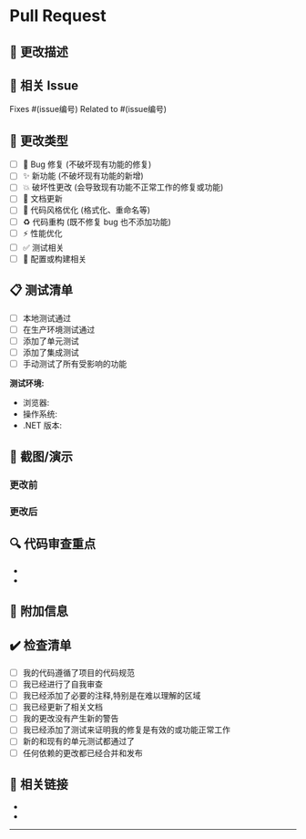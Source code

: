 # Pull Request

## 📝 更改描述
<!-- 清晰简洁地描述这个 PR 做了什么 -->

## 🎯 相关 Issue
<!-- 关联相关的 Issue -->
Fixes #(issue编号)
Related to #(issue编号)

## 🔄 更改类型
<!-- 勾选适用的选项 -->
- [ ] 🐛 Bug 修复 (不破坏现有功能的修复)
- [ ] ✨ 新功能 (不破坏现有功能的新增)
- [ ] 💥 破坏性更改 (会导致现有功能不正常工作的修复或功能)
- [ ] 📝 文档更新
- [ ] 🎨 代码风格优化 (格式化、重命名等)
- [ ] ♻️ 代码重构 (既不修复 bug 也不添加功能)
- [ ] ⚡ 性能优化
- [ ] ✅ 测试相关
- [ ] 🔧 配置或构建相关

## 📋 测试清单
<!-- 描述你如何测试这些更改 -->
- [ ] 本地测试通过
- [ ] 在生产环境测试通过
- [ ] 添加了单元测试
- [ ] 添加了集成测试
- [ ] 手动测试了所有受影响的功能

**测试环境:**
- 浏览器: 
- 操作系统: 
- .NET 版本: 

## 📸 截图/演示
<!-- 如果适用,添加截图或 GIF 演示 -->

### 更改前
<!-- 更改前的截图 -->

### 更改后
<!-- 更改后的截图 -->

## 🔍 代码审查重点
<!-- 指出需要特别关注的代码部分 -->
- 
- 

## 📝 附加信息
<!-- 任何审查者应该知道的额外信息 -->

## ✔️ 检查清单
- [ ] 我的代码遵循了项目的代码规范
- [ ] 我已经进行了自我审查
- [ ] 我已经添加了必要的注释,特别是在难以理解的区域
- [ ] 我已经更新了相关文档
- [ ] 我的更改没有产生新的警告
- [ ] 我已经添加了测试来证明我的修复是有效的或功能正常工作
- [ ] 新的和现有的单元测试都通过了
- [ ] 任何依赖的更改都已经合并和发布

## 🔗 相关链接
<!-- 相关的文档、讨论或参考链接 -->
- 
- 

---
<!-- 感谢你的贡献! 🎉 -->
